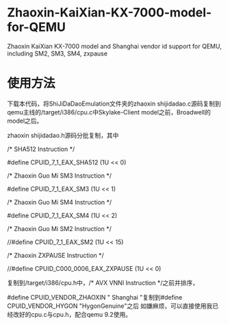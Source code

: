 # Zhaoxin-KaiXian-KX-7000-model-for-QEMU
Zhaoxin KaiXian KX-7000 model and Shanghai vendor id support for QEMU, including SM2, SM3, SM4, zxpause

# 使用方法
下载本代码，将ShiJiDaDaoEmulation文件夹的zhaoxin shijidadao.c源码复制到qemu主线的/target/i386/cpu.c中Skylake-Client model之前，Broadwell的model之后。

zhaoxin shijidadao.h源码分批复制，其中

/* SHA512 Instruction */

#define CPUID_7_1_EAX_SHA512            (1U << 0)

/* Zhaoxin Guo Mi SM3 Instruction */

#define CPUID_7_1_EAX_SM3               (1U << 1)

/* Zhaoxin Guo Mi SM4 Instruction */

#define CPUID_7_1_EAX_SM4               (1U << 2)

/* Zhaoxin Guo Mi SM2 Instruction */

//#define CPUID_7_1_EAX_SM2               (1U << 15)

/* Zhaoxin ZXPAUSE Instruction */

//#define CPUID_C000_0006_EAX_ZXPAUSE     (1U << 0)

复制到/target/i386/cpu.h中，/* AVX VNNI Instruction */之前并排序，

#define CPUID_VENDOR_ZHAOXIN   "  Shanghai  "复制到#define CPUID_VENDOR_HYGON    "HygonGenuine"之后
如嫌麻烦，可以直接使用我已经改好的cpu.c与cpu.h，配合qemu 9.2使用。
